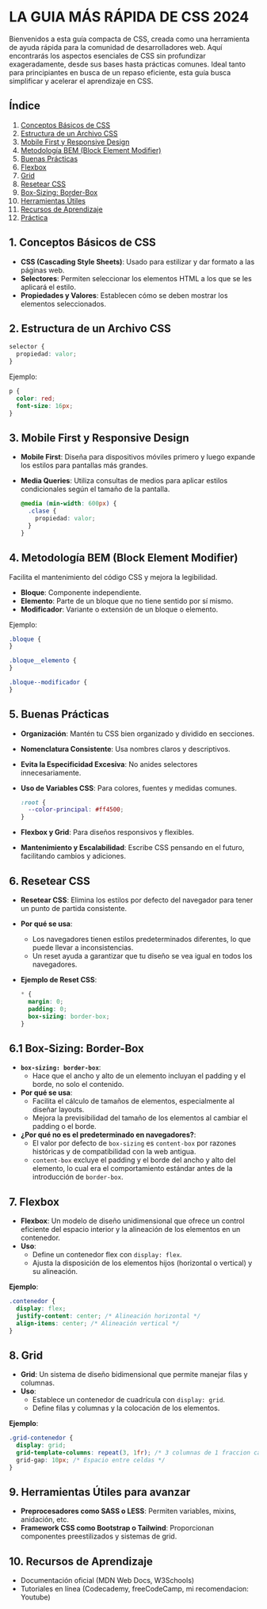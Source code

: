 # LA GUIA MÁS RÁPIDA DE CSS 2024

Bienvenidos a esta guía compacta de CSS, creada como una herramienta de ayuda rápida para la comunidad de desarrolladores web. Aquí encontrarás los aspectos esenciales de CSS sin profundizar exageradamente, desde sus bases hasta prácticas comunes. Ideal tanto para principiantes en busca de un repaso eficiente, esta guía busca simplificar y acelerar el aprendizaje en CSS.

## Índice

1. [Conceptos Básicos de CSS](#1-conceptos-básicos-de-css)
2. [Estructura de un Archivo CSS](#2-estructura-de-un-archivo-css)
3. [Mobile First y Responsive Design](#3-mobile-first-y-responsive-design)
4. [Metodología BEM (Block Element Modifier)](#4-metodología-bem-block-element-modifier)
5. [Buenas Prácticas](#5-buenas-prácticas)
6. [Flexbox](#6-flexbox)
7. [Grid](#7-grid)
8. [Resetear CSS](#8-resetear-css)
9. [Box-Sizing: Border-Box](#9-box-sizing-border-box)
10. [Herramientas Útiles](#10-herramientas-útiles)
11. [Recursos de Aprendizaje](#11-recursos-de-aprendizaje)
12. [Práctica](#12-práctica)

## 1. Conceptos Básicos de CSS

- **CSS (Cascading Style Sheets)**: Usado para estilizar y dar formato a las páginas web.
- **Selectores**: Permiten seleccionar los elementos HTML a los que se les aplicará el estilo.
- **Propiedades y Valores**: Establecen cómo se deben mostrar los elementos seleccionados.

## 2. Estructura de un Archivo CSS

```css
selector {
  propiedad: valor;
}
```

Ejemplo:

```css
p {
  color: red;
  font-size: 16px;
}
```

## 3. Mobile First y Responsive Design

- **Mobile First**: Diseña para dispositivos móviles primero y luego expande los estilos para pantallas más grandes.
- **Media Queries**: Utiliza consultas de medios para aplicar estilos condicionales según el tamaño de la pantalla.

  ```css
  @media (min-width: 600px) {
    .clase {
      propiedad: valor;
    }
  }
  ```

## 4. Metodología BEM (Block Element Modifier)

Facilita el mantenimiento del código CSS y mejora la legibilidad.

- **Bloque**: Componente independiente.
- **Elemento**: Parte de un bloque que no tiene sentido por sí mismo.
- **Modificador**: Variante o extensión de un bloque o elemento.

Ejemplo:

```css
.bloque {
}

.bloque__elemento {
}

.bloque--modificador {
}
```

## 5. Buenas Prácticas

- **Organización**: Mantén tu CSS bien organizado y dividido en secciones.
- **Nomenclatura Consistente**: Usa nombres claros y descriptivos.
- **Evita la Especificidad Excesiva**: No anides selectores innecesariamente.
- **Uso de Variables CSS**: Para colores, fuentes y medidas comunes.

  ```css
  :root {
    --color-principal: #ff4500;
  }
  ```

- **Flexbox y Grid**: Para diseños responsivos y flexibles.
- **Mantenimiento y Escalabilidad**: Escribe CSS pensando en el futuro, facilitando cambios y adiciones.

## 6. Resetear CSS

- **Resetear CSS**: Elimina los estilos por defecto del navegador para tener un punto de partida consistente.
- **Por qué se usa**:
  - Los navegadores tienen estilos predeterminados diferentes, lo que puede llevar a inconsistencias.
  - Un reset ayuda a garantizar que tu diseño se vea igual en todos los navegadores.
- **Ejemplo de Reset CSS**:

  ```css
  * {
    margin: 0;
    padding: 0;
    box-sizing: border-box;
  }
  ```

## 6.1 Box-Sizing: Border-Box

- **`box-sizing: border-box`**:
  - Hace que el ancho y alto de un elemento incluyan el padding y el borde, no solo el contenido.
- **Por qué se usa**:
  - Facilita el cálculo de tamaños de elementos, especialmente al diseñar layouts.
  - Mejora la previsibilidad del tamaño de los elementos al cambiar el padding o el borde.
- **¿Por qué no es el predeterminado en navegadores?**:
  - El valor por defecto de `box-sizing` es `content-box` por razones históricas y de compatibilidad con la web antigua.
  - `content-box` excluye el padding y el borde del ancho y alto del elemento, lo cual era el comportamiento estándar antes de la introducción de `border-box`.

## 7. Flexbox

- **Flexbox**: Un modelo de diseño unidimensional que ofrece un control eficiente del espacio interior y la alineación de los elementos en un contenedor.
- **Uso**:
  - Define un contenedor flex con `display: flex`.
  - Ajusta la disposición de los elementos hijos (horizontal o vertical) y su alineación.

**Ejemplo**:

```css
.contenedor {
  display: flex;
  justify-content: center; /* Alineación horizontal */
  align-items: center; /* Alineación vertical */
}
```

## 8. Grid

- **Grid**: Un sistema de diseño bidimensional que permite manejar filas y columnas.
- **Uso**:
  - Establece un contenedor de cuadrícula con `display: grid`.
  - Define filas y columnas y la colocación de los elementos.

**Ejemplo**:

```css
.grid-contenedor {
  display: grid;
  grid-template-columns: repeat(3, 1fr); /* 3 columnas de 1 fraccion cada una */
  grid-gap: 10px; /* Espacio entre celdas */
}
```

## 9. Herramientas Útiles para avanzar

- **Preprocesadores como SASS o LESS**: Permiten variables, mixins, anidación, etc.
- **Framework CSS como Bootstrap o Tailwind**: Proporcionan componentes preestilizados y sistemas de grid.

## 10. Recursos de Aprendizaje

- Documentación oficial (MDN Web Docs, W3Schools)
- Tutoriales en línea (Codecademy, freeCodeCamp, mi recomendacion: Youtube)
